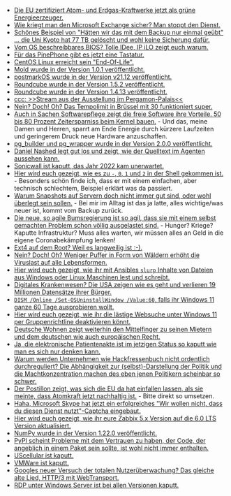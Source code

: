 * [Die EU zertifiziert Atom- und Erdgas-Kraftwerke jetzt als grüne Energieerzeuger.](https://blog.fefe.de/?ts=9f2e7119)
* [Wie kriegt man den Microsoft Exchange sicher? Man stoppt den Dienst.](https://blog.fefe.de/?ts=9f2eab85)
* [Schönes Beispiel von "Hätten wir das mit dem Backup nur einmal geübt" ... die Uni Kyoto hat 77 TB gelöscht und wohl keine Sicherung dafür.](https://blog.fefe.de/?ts=9f314378)
* [Vom OS beschreibbares BIOS? Tolle IDee, IP iLO zeigt euch warum.](https://blog.fefe.de/?ts=9f30b7a9)
* [Für das PinePhone gibt es jetzt eine Tastatur.](https://www.pine64.org/2021/12/31/happy-new-year-the-keyboard-and-cases-are-here/)
* [CentOS Linux erreicht sein "End-Of-Life".](https://www.phoronix.com/scan.php?page=news_item&px=CentOS-Linux-8-EOL)
* [Mold wurde in der Version 1.0.1 veröffentlicht.](https://www.phoronix.com/scan.php?page=news_item&px=Mold-1.0.1-Released)
* [postmarkOS wurde in der Version v21.12 veröffentlicht.](https://postmarketos.org/blog/2021/12/29/v21.12-release/)
* [Roundcube wurde in der Version 1.5.2 veröffentlicht.](https://roundcube.net/news/2021/12/30/update-1.5.2-released)
* [Roundcube wurde in der Version 1.4.13 veröffentlicht.](https://roundcube.net/news/2021/12/30/security-update-1.4.13-released)
* [ccc: >>Stream aus der Ausstellung im Pergamon-Palais<<](https://media.ccc.de/v/vcfb2021_-_133_-_de_-_202110091200_-_stream_aus_der_ausstellung_im_pergamon_palais)
* [Nein? Doch! Oh? Das Tempolimit in Brüssel mit 30 funktioniert super.](https://www.sonnenseite.com/de/mobilitaet/positive-bilanz-nach-einem-jahr-tempo-30-in-bruessel/)
* [Auch in Sachen Softwarepflege zeigt die freie Software ihre Vorteile. 50 bis 80 Prozent Zeitersparniss beim Kernel bauen.](https://www.phoronix.com/scan.php?page=news_item&px=Linux-Fast-Kernel-Headers) - Und das, meine Damen und Herren, sparrt am Ende Energie durch kürzere Laufzeiten und geringerem Druck neue Hardware anzuschaffen.
* [pg_builder und pg_wrapper wurde in der Version 2.0.0 veröffentlicht.](https://www.postgresql.org/about/news/pg_builder-200-and-pg_wrapper-200-packages-for-php-released-2387/)
* [Daniel Nashed legt gut los und zeigt, wie der Quelltext im Agenten aussehen kann.](https://blog.nashcom.de/nashcomblog.nsf/dx/one-touch-setup-and-meets-automated-lab-setup..htm)
* [Sonicwall ist kaputt, das Jahr 2022 kam unerwartet.](https://www.borncity.com/blog/2022/01/03/hat-sonicwall-e-mail-security-appliance-auch-einen-year-2022-bug/)
* [Hier wird euch gezeigt, wie es zu `-`, `0`, `1` und `2` in der Shell gekommen ist.](https://utcc.utoronto.ca/~cks/space/blog/unix/ProcessSubstitutionWhyLate) - Besonders schön finde ich, dass er mit einem einfachen, aber technisch schlechtem, Beispiel erklärt was da passiert.
* [Warum Snapshots auf Servern doch nicht immer gut sind, oder wohl überlegt sein sollen.](https://utcc.utoronto.ca/~cks/space/blog/linux/RootRollbacksWhyNot) - Bei mir im Alltag ist das ja latte, alles wichtige/was neuer ist, kommt vom Backup zurück.
* [Die neue, so agile Bumsregierung ist so agil, dass sie mit einem selbst gemachten Problem schon völlig ausgelastet sind.](https://tuxproject.de/blog/2022/01/regierung-im-single-tasking-modus/) - Hunger? Kriege? Kaputte Infrastruktur? Muss alles warten, wir müssen alles an Geld in die eigene Coronabekämpfung lenken!
* [Ext4 auf dem Root? Weil es langweilig ist :-).](https://utcc.utoronto.ca/~cks/space/blog/linux/Ext4RootFilesystemWhy)
* [Nein? Doch! Oh? Weniger Puffer in Form von Wäldern erhöht die Viruslast auf alle Lebensformen.](https://netzfrauen.org/2021/12/31/deforestation-4/)
* [Hier wird euch gezeigt, wie ihr mit Ansibles `slurp` Inhalte von Dateien aus Windows oder Linux Maschinen lest und schreibt.](https://www.shellhacks.com/ansible-cat-file-print-read-file-content/)
* [Digitales Krankenwesen? Die USA zeigen wie es geht und verlieren 19 Millionen Datensätze ihrer Bürger.](https://www.bleepingcomputer.com/news/security/top-10-healthcare-breaches-in-the-us-exposed-data-of-19-million/)
* [`DISM /Online /Set-OSUninstallWindow /Value:60`, falls ihr Windows 11 ganze 60 Tage ausprobieren wollt.](https://www.zdnet.com/article/windows-11-give-yourself-more-time-to-roll-back-the-upgrade/)
* [Hier wird euch gezeigt, wie ihr die lästige Websuche unter Windows 11 per Gruppenrichtline deaktivieren könnt.](https://www.windowspro.de/wolfgang-sommergut/web-suche-windows-11-gruppenrichtlinien-deaktivieren)
* [Deutsche Wohnen zeigt weiterhin den Mittelfinger zu seinen Mietern und dem deutschen wie auch europäischen Recht.](https://netzpolitik.org/2022/datensammelwut-14-millionen-bussgeld-gegen-deutsche-wohnen-landet-vor-eu-gericht/)
* [Ja, die elektronische Patientenakte ist im jetzigen Status so kaputt wie man es sich nur denken kann.](https://www.borncity.com/blog/2022/01/04/elektronische-patientenakte-epa-2-0-als-sicherheitsrisiko/)
* [Warum werden Unternehmen wie Hackfressenbuch nicht ordentlich durchreguliert? Die Abhängigkeit zur (selbst)-Darstellung der Politik und die Machtkonzentration machen des eben jenen Politikern scheinbar so schwer.](https://www.kuketz-blog.de/facebooks-daten-blowouts-eine-verstaendnisbruecke-teil1/)
* [Der Postillon zeigt, was sich die EU da hat einfallen lassen, als sie meinte, dass Atomkraft jetzt nachhaltig ist.](https://www.der-postillon.com/2022/01/atomkraft-nachhaltig.html) - Bitte direkt so umsetzen.
* [Haha, Microsoft Skype hat jetzt ein erfolgreiches "Wir wollen nicht, dass du diesen Dienst nutzt"-Captcha eingebaut.](https://www.bleepingcomputer.com/news/security/microsoft-skype-challenge-can-you-solve-this-puzzle-10-times/)
* [Hier wird euch gezeigt, wie ihr eure Zabbix 5.x Version auf die 6.0 LTS Version aktualisiert.](https://blog.zabbix.com/a-guide-to-migrating-to-zabbix-6-0-lts-by-edgars-melveris-zabbix-summit-online-2021/18569/)
* [NumPy wurde in der Version 1.22.0 veröffentlicht.](https://lwn.net/Articles/880332/rss)
* [PyPI scheint Probleme mit dem Vertrauen zu haben, der Code, der angeblich in einem Paket sein sollte, ist wohl nicht immer enthalten.](https://zaitcev.livejournal.com/263602.html)
* [UScellular ist kaputt.](https://www.bleepingcomputer.com/news/security/uscellular-discloses-data-breach-after-billing-system-hack/)
* [VMWare ist kaputt.](https://www.borncity.com/blog/2022/01/05/vmware-sicherheitswarnung-vor-schwachstelle-cve-2021-22045-in-vmware-workstation-co/)
* [Googles neuer Versuch der totalen Nutzerüberwachung? Das gleiche alte Lied, HTTP/3 mit WebTransport.](https://www.phoronix.com/scan.php?page=news_item&px=Chrome-97-Released)
* [RDP unter Windows Server ist bei allen Versionen kaputt.](https://www.borncity.com/blog/2022/01/05/windows-server-notfall-update-fixt-remote-desktop-probleme-4-1-2022/)
